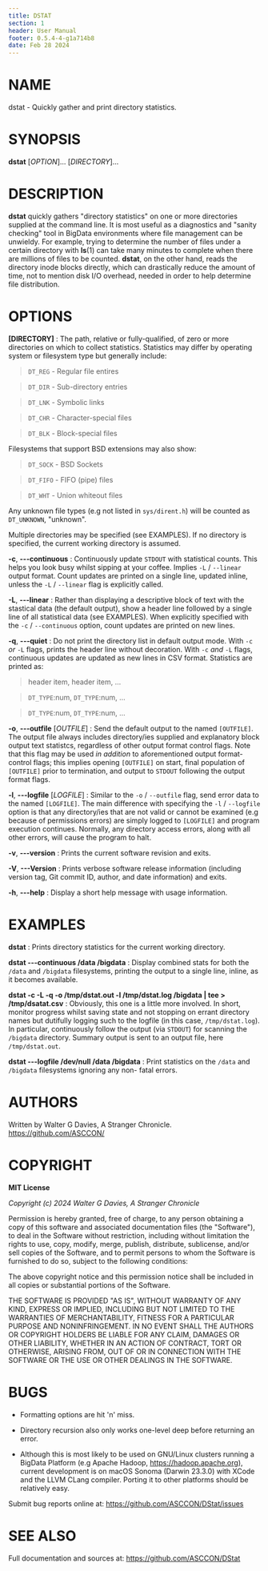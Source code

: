 ```yaml
---
title: DSTAT
section: 1
header: User Manual
footer: 0.5.4-4-g1a714b8
date: Feb 28 2024
---
```

# NAME
dstat - Quickly gather and print directory statistics.

# SYNOPSIS
**dstat** [*OPTION*]... [*DIRECTORY*]...

# DESCRIPTION
**dstat** quickly gathers "directory statistics" on one or more directories
supplied at the command line. It is most useful as a diagnostics and
"sanity checking" tool in BigData environments where file management can be
unwieldy. For example, trying to determine the number of files under a 
certain directory with **ls**(1) can take many minutes to complete when 
there are millions of files to be counted. **dstat**, on the other hand, 
reads the directory inode blocks directly, which can drastically reduce the 
amount of time, not to mention disk I/O overhead, needed in order to help 
determine file distribution.

# OPTIONS
**[DIRECTORY]**
: The path, relative or fully-qualified, of zero or more directories on which
to collect statistics. Statistics may differ by operating system or 
filesystem type but generally include:

> `DT_REG` - Regular file entires

> `DT_DIR` - Sub-directory entries

> `DT_LNK` - Symbolic links

> `DT_CHR` - Character-special files

> `DT_BLK` - Block-special files

Filesystems that support BSD extensions may also show:

> `DT_SOCK` - BSD Sockets

> `DT_FIFO` - FIFO (pipe) files

> `DT_WHT` - Union whiteout files

Any unknown file types (e.g not listed in `sys/dirent.h`) will be counted as
`DT_UNKNOWN`, "unknown".

Multiple directories may be specified (see EXAMPLES). If no directory is
specified, the current working directory is assumed.

**-c**, **---continuous**
: Continuously update `STDOUT` with statistical counts. This helps you look 
busy whilst sipping at your coffee. Implies `-L` / `--linear` output format.
Count updates are printed on a single line, updated inline, unless the `-L` /
`--linear` flag is explicitly called.

**-L**, **---linear**
: Rather than displaying a descriptive block of text with the stastical data
(the default output), show a header line followed by a single line of all
statistical data (see EXAMPLES). When explicitly specified with the `-c` /
`--continuous` option, count updates are printed on new lines.

**-q**, **---quiet**
: Do not print the directory list in default output mode. With `-c` _or_ `-L`
flags, prints the header line without decoration. With `-c` _and_ `-L` flags,
continuous updates are updated as new lines in CSV format. Statistics are
printed as:

> header item, header item, ...

> `DT_TYPE`:num, `DT_TYPE`:num, ...

> `DT_TYPE`:num, `DT_TYPE`:num, ...

**-o**, **---outfile** [*OUTFILE*]
: Send the default output to the named `[OUTFILE]`. The output file always 
includes directory/ies supplied and explanatory block output text statistcs, 
regardless of other output format control flags. Note that this flag may be 
used _in addition_ to aforementioned output format- control flags; this
implies opening `[OUTFILE]` on start, final population of `[OUTFILE]` prior to
termination, and output to `STDOUT` following the output format flags.

**-l**, **---logfile** [*LOGFILE*]
: Similar to the `-o` / `--outfile` flag, send error data to the named
`[LOGFILE]`. The main difference with specifying the `-l` / `--logfile` option 
is that any directory/ies that are not valid or cannot be examined (e.g 
because of permissions errors) are simply logged to `[LOGFILE]` and program 
execution continues. Normally, any directory access errors, along with all 
other errors, will cause the program to halt. 

**-v**, **---version**
: Prints the current software revision and exits.

**-V**, **---Version**
: Prints verbose software release information (including version tag, Git
commit ID, author, and date information) and exits.

**-h**, **---help**
: Display a short help message with usage information.

# EXAMPLES
**dstat**
: Prints directory statistics for the current working directory.

**dstat ---continuous /data /bigdata**
: Display combined stats for both the `/data` and `/bigdata` filesystems,
printing the output to a single line, inline, as it becomes available.

**dstat -c -L -q -o /tmp/dstat.out -l /tmp/dstat.log /bigdata | tee > /tmp/dsatat.csv**
: Obviously, this one is  a little more involved. In short, monitor progress
whilst saving state and not stopping on errant directory names but dutifully
logging such to the logfile (in this case, `/tmp/dstat.log`). In particular, 
continuously follow the output (via `STDOUT`) for scanning the `/bigdata`
directory. Summary output is sent to an output file, here `/tmp/dstat.out`.

**dstat ---logfile /dev/null /data /bigdata**
: Print statistics on the `/data` and `/bigdata` filesystems ignoring any non-
fatal errors.

# AUTHORS
Written by Walter G Davies, A Stranger Chronicle.
<https://github.com/ASCCON/>

# COPYRIGHT
**MIT License**

_Copyright (c) 2024 Walter G Davies, A Stranger Chronicle_

Permission is hereby granted, free of charge, to any person obtaining a copy
of this software and associated documentation files (the "Software"), to deal
in the Software without restriction, including without limitation the rights
to use, copy, modify, merge, publish, distribute, sublicense, and/or sell
copies of the Software, and to permit persons to whom the Software is
furnished to do so, subject to the following conditions:

The above copyright notice and this permission notice shall be included in all
copies or substantial portions of the Software.

THE SOFTWARE IS PROVIDED "AS IS", WITHOUT WARRANTY OF ANY KIND, EXPRESS OR
IMPLIED, INCLUDING BUT NOT LIMITED TO THE WARRANTIES OF MERCHANTABILITY,
FITNESS FOR A PARTICULAR PURPOSE AND NONINFRINGEMENT. IN NO EVENT SHALL THE
AUTHORS OR COPYRIGHT HOLDERS BE LIABLE FOR ANY CLAIM, DAMAGES OR OTHER
LIABILITY, WHETHER IN AN ACTION OF CONTRACT, TORT OR OTHERWISE, ARISING FROM,
OUT OF OR IN CONNECTION WITH THE SOFTWARE OR THE USE OR OTHER DEALINGS IN THE
SOFTWARE.


# BUGS
- Formatting options are hit 'n' miss.

- Directory recursion also only works one-level deep before returning an 
error.

- Although this is most likely to be used on GNU/Linux clusters running a
BigData Platform (e.g Apache Hadoop, <https://hadoop.apache.org>), current
development is on macOS Sonoma (Darwin 23.3.0) with XCode and the LLVM CLang 
compiler. Porting it to other platforms should be relatively easy.

Submit bug reports online at: <https://github.com/ASCCON/DStat/issues>

# SEE ALSO
Full documentation and sources at: <https://github.com/ASCCON/DStat>
